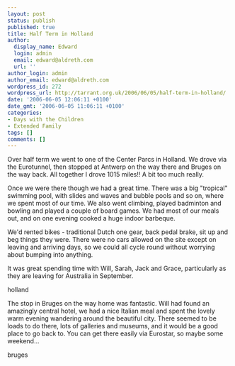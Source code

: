 ```yaml
---
layout: post
status: publish
published: true
title: Half Term in Holland
author:
  display_name: Edward
  login: admin
  email: edward@aldreth.com
  url: ''
author_login: admin
author_email: edward@aldreth.com
wordpress_id: 272
wordpress_url: http://tarrant.org.uk/2006/06/05/half-term-in-holland/
date: '2006-06-05 12:06:11 +0100'
date_gmt: '2006-06-05 11:06:11 +0100'
categories:
- Days with the Children
- Extended Family
tags: []
comments: []
---
```

<p>Over half term we went to one of the Center Parcs in Holland.  We drove via the Eurotunnel, then stopped at Antwerp on the way there and Bruges on the way back.  All together I drove 1015 miles!!  A bit too much really.</p>
<p>Once we were there though we had a great time.  There was a big "tropical" swimming pool, with slides and waves and bubble pools and so on, where we spent most of our time.  We also went climbing, played badminton and bowling and played a couple of board games.  We had most of our meals out, and on one evening cooked a huge indoor barbeque.</p>
<p>We'd rented bikes - traditional Dutch one gear, back pedal brake, sit up and beg things they were.  There were no cars allowed on the site except on leaving and arriving days, so we could all cycle round without worrying about bumping into anything.</p>
<p>It was great spending time with Will, Sarah, Jack and Grace, particularly as they are leaving for Australia in September.</p>
<p><wpg2>holland</wpg2></p>
<p>The stop in Bruges on the way home was fantastic.  Will had found an amazingly central hotel, we had a nice Italian meal and spent the lovely warm evening wandering around the beautiful city.  There seemed to be loads to do there, lots of galleries and museums, and it would be a good place to go back to.  You can get there easily via Eurostar, so maybe some weekend...</p>
<p><wpg2>bruges</wpg2></p>
